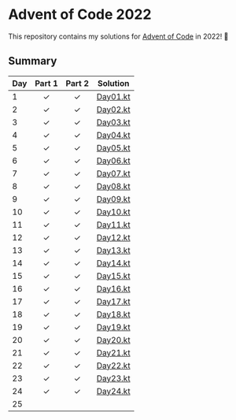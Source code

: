 # Advent of Code 2022

This repository contains my solutions for [Advent of Code](https://adventofcode.com/) in 2022! 🎄

## Summary

| Day | Part 1 | Part 2 | Solution                                   |
|-----|:------:|:------:|--------------------------------------------|
| 1   |   ✓    |   ✓    | [Day01.kt](src/main/kotlin/day01/Day01.kt) |
| 2   |   ✓    |   ✓    | [Day02.kt](src/main/kotlin/day02/Day02.kt) |
| 3   |   ✓    |   ✓    | [Day03.kt](src/main/kotlin/day03/Day03.kt) |
| 4   |   ✓    |   ✓    | [Day04.kt](src/main/kotlin/day04/Day04.kt) |
| 5   |   ✓    |   ✓    | [Day05.kt](src/main/kotlin/day05/Day05.kt) |
| 6   |   ✓    |   ✓    | [Day06.kt](src/main/kotlin/day06/Day06.kt) |
| 7   |   ✓    |   ✓    | [Day07.kt](src/main/kotlin/day07/Day07.kt) |
| 8   |   ✓    |   ✓    | [Day08.kt](src/main/kotlin/day08/Day08.kt) |
| 9   |   ✓    |   ✓    | [Day09.kt](src/main/kotlin/day09/Day09.kt) |
| 10  |   ✓    |   ✓    | [Day10.kt](src/main/kotlin/day10/Day10.kt) |
| 11  |   ✓    |   ✓    | [Day11.kt](src/main/kotlin/day11/Day11.kt) |
| 12  |   ✓    |   ✓    | [Day12.kt](src/main/kotlin/day12/Day12.kt) |
| 13  |   ✓    |   ✓    | [Day13.kt](src/main/kotlin/day13/Day13.kt) |
| 14  |   ✓    |   ✓    | [Day14.kt](src/main/kotlin/day14/Day14.kt) |
| 15  |   ✓    |   ✓    | [Day15.kt](src/main/kotlin/day15/Day15.kt) |
| 16  |   ✓    |   ✓    | [Day16.kt](src/main/kotlin/day16/Day16.kt) |
| 17  |   ✓    |   ✓    | [Day17.kt](src/main/kotlin/day17/Day17.kt) |
| 18  |   ✓    |   ✓    | [Day18.kt](src/main/kotlin/day18/Day18.kt) |
| 19  |   ✓    |   ✓    | [Day19.kt](src/main/kotlin/day19/Day19.kt) |
| 20  |   ✓    |   ✓    | [Day20.kt](src/main/kotlin/day20/Day20.kt) |
| 21  |   ✓    |   ✓    | [Day21.kt](src/main/kotlin/day21/Day21.kt) |
| 22  |   ✓    |   ✓    | [Day22.kt](src/main/kotlin/day22/Day22.kt) |
| 23  |   ✓    |   ✓    | [Day23.kt](src/main/kotlin/day23/Day23.kt) |
| 24  |   ✓    |   ✓    | [Day24.kt](src/main/kotlin/day24/Day24.kt) |
| 25  |        |        |                                            |
